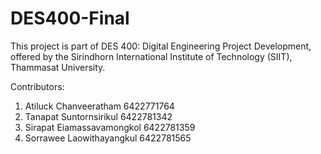 # DES400-Final
This project is part of DES 400: Digital Engineering Project Development, offered by the Sirindhorn International Institute of Technology (SIIT), Thammasat University.

Contributors:
1. Atiluck Chanveeratham 6422771764
2. Tanapat Suntornsirikul 6422781342
3. Sirapat Eiamassavamongkol 6422781359
4. Sorrawee Laowithayangkul 6422781565